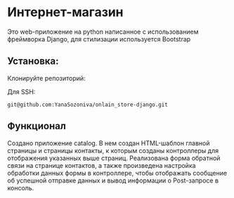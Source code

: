 # Интернет-магазин
Это web-приложение на python написанное с использованием фреймворка Django, для стилизации используется Bootstrap

## Установка:

Клонируйте репозиторий:

Для SSH:
```
git@github.com:YanaSozoniva/onlain_store-django.git

```

## Функционал
Создано приложение catalog. В нем создан HTML-шаблон главной страницы и страницы контакты, к которым созданы 
контроллеры для отображения указанных выше страниц.
Реализована форма обратной связи на странице контактов, а также произведена настройка обработки данных формы
в контроллере, чтобы отображать сообщение об успешной отправке данных и вывод информации о Post-запросе в консоль.
